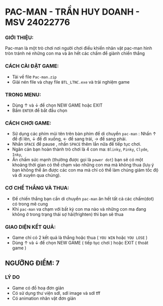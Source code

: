 # PAC-MAN - TRẦN HUY DOANH - MSV 24022776 
### GIỚI THIỆU:
Pac-man là một trò chơi nơi người chơi điều khiển nhân vật pac-man hình tròn tránh né những con ma và ăn hết các chấm để giành chiến thắng 
### CÁCH CÀI ĐẶT GAME:
 - Tải về file `Pac-man.zip`
 - Giải nén file và chạy file `BTL_LTNC.exe` và trải nghiệm game
### TRONG MENU:
 - Dùng ↑ và ↓ để chọn NEW GAME hoặc EXIT
 - Bấm `ENTER` để bắt đầu chọn
### CÁCH CHƠI GAME:
 - Sử dụng các phím mũi tên trên bàn phím để di chuyển `pac-man` : Nhấn ↑ để đi lên, ↓ để đi xuống, ← để sang trái, → để sang phải.
 - Nhấn `SPACE` để pause , nhấn `SPACE` thêm lần nữa để tiếp tục chơi. 
 - Ngăn cản bạn hoàn thành trò chơi là 4 con ma: `Blinky`, `Pinky`, `Clyde`, `Inky`,
 - Ăn chấm sức mạnh (thường được gọi là `power dot`) bạn sẽ có một khoảng thời gian có thể chạm vào những con ma mà không thua (lưu ý bạn không thể ăn được các con ma mà chỉ có thể làm chúng giảm tốc độ và đi xuyên qua chúng).
### CƠ CHẾ THẮNG VÀ THUA:
 - Để chiến thắng bạn cần di chuyển `pac-man` ăn hết tất cả các chấm(dot) có trong mê cung
 - Khi `pac-man` va chạm với bất kỳ con ma nào và những con ma đang không ở trong trạng thái sợ hãi(frighten) thì bạn sẽ thua
### GIAO DIỆN KẾT QUẢ:
 - Game chỉ có 2 kết quả là thắng hoặc thua ( `YOU WIN` hoặc `YOU LOSE` )
 - Dùng ↑ và ↓ để chọn NEW GAME ( tiếp tục chơi ) hoặc EXIT ( thoát game )
## NGƯỠNG ĐIỂM: 7
### LÝ DO
 - Game có đồ hoạ đơn giản
 - Có sử dụng thư viện sdl, sdl image và sdl tff
 - Có animation nhân vật đơn giản
